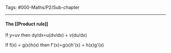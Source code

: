 Tags: #000-Maths/P2/Sub-chapter

---
#### The [[Product rule]]
If y=uv then dy/dx=u(dv/dx) + v(du/dx)

If f(x) = g(x)h(x) then f'(x)=g(x)h'(x) + h(x)g'(x)